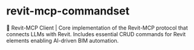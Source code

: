 # revit-mcp-commandset
🔄 Revit-MCP Client | Core implementation of the Revit-MCP protocol that connects LLMs with Revit. Includes essential CRUD commands for Revit elements enabling AI-driven BIM automation.
